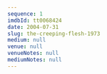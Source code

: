 ```yaml
---
sequence: 1
imdbId: tt0068424
date: 2004-07-31
slug: the-creeping-flesh-1973
medium: null
venue: null
venueNotes: null
mediumNotes: null
---
```


